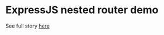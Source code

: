 # ExpressJS nested router demo

See full story [here](http://harrewijnen.net/expressjs-route-management/)